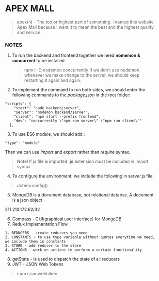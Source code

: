 # APEX MALL

> apex(n) - The top or highest part of something. I named this website Apex Mall because I want it to mean the best and the highest quality and service

### NOTES

1. To run the backend and frontend together we need **nomemon & concurrent** to be installed

   > npm i -D nodemon concurrently
   > If we don't use nodemon, whenever we make change to the server, we should keep restarting it again and again.

2. To implement the command to run both sides, we should enter the following commands to the _package.json_ in the root folder:

```
"scripts": {
    "start": "node backend/server",
    "server": "nodemon backend/server",
    "client": "npm start --prefix frontend",
    "dev": "concurrently \"npm run server\" \"npm run client\""
  },
```

3. To use ES6 module, we should add :

```
"type": "module"
```

Then we can use _import_ and _export_ rather than _require_ syntax. 
> Note! If *js* file is imported **.js** extension must be included in import syntax

4. To configure the environment, we include the following in server.js file: 
> dotenv.config()
 
5. MongoDB is a document database, not relational databse. A document is a json object.

211.210.172.62/32

6. Compass - GUI(graphical user interface) for MongoDB
7. Redux Implementation Flow
```
1. REDUCERS - create reducers you need
2. CONSTANTS - to use type variable without quotes everytime we need, we include them in constants
3. STORE - add reducer to the store
4. ACTIONS - work on actions to perform a certain functionality
```
8. getState - is used to dispatch the state of all reducers
9. JWT - JSON Web Tokens
> npm i jsonwebtoken